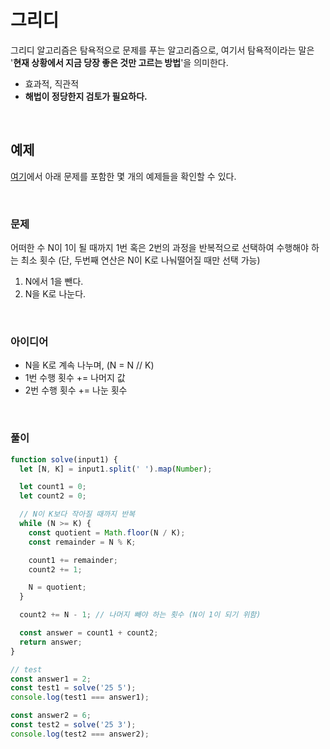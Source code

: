 # 그리디

그리디 알고리즘은 탐욕적으로 문제를 푸는 알고리즘으로, 여기서 탐욕적이라는 말은 '**현재 상황에서 지금 당장 좋은 것만 고르는 방법**'을 의미한다.

- 효과적, 직관적
- **해법이 정당한지 검토가 필요하다.**

<br>

## 예제

[여기](https://github.com/kanghyun98/TIL/tree/main/04.%20CS/%EC%95%8C%EA%B3%A0%EB%A6%AC%EC%A6%98/%EC%9D%B4%EA%B2%83%EC%9D%B4%20%EC%BD%94%EB%94%A9%ED%85%8C%EC%8A%A4%ED%8A%B8%EB%8B%A4/01.%20%EA%B7%B8%EB%A6%AC%EB%94%94)에서 아래 문제를 포함한 몇 개의 예제들을 확인할 수 있다.

<br>

### 문제

어떠한 수 N이 1이 될 때까지 1번 혹은 2번의 과정을 반복적으로 선택하여 수행해야 하는 최소 횟수 (단, 두번째 연산은 N이 K로 나눠떨어질 때만 선택 가능)

1) N에서 1을 뺀다.
2) N을 K로 나눈다.

<br>

### 아이디어

- N을 K로 계속 나누며, (N = N // K)
- 1번 수행 횟수 += 나머지 값
- 2번 수행 횟수 += 나눈 횟수

<br>

### 풀이

```js
function solve(input1) {
  let [N, K] = input1.split(' ').map(Number);

  let count1 = 0;
  let count2 = 0;

  // N이 K보다 작아질 때까지 반복
  while (N >= K) {
    const quotient = Math.floor(N / K);
    const remainder = N % K;

    count1 += remainder;
    count2 += 1;

    N = quotient;
  }

  count2 += N - 1; // 나머지 빼야 하는 횟수 (N이 1이 되기 위함)

  const answer = count1 + count2;
  return answer;
}

// test
const answer1 = 2;
const test1 = solve('25 5');
console.log(test1 === answer1);

const answer2 = 6;
const test2 = solve('25 3');
console.log(test2 === answer2);
```
